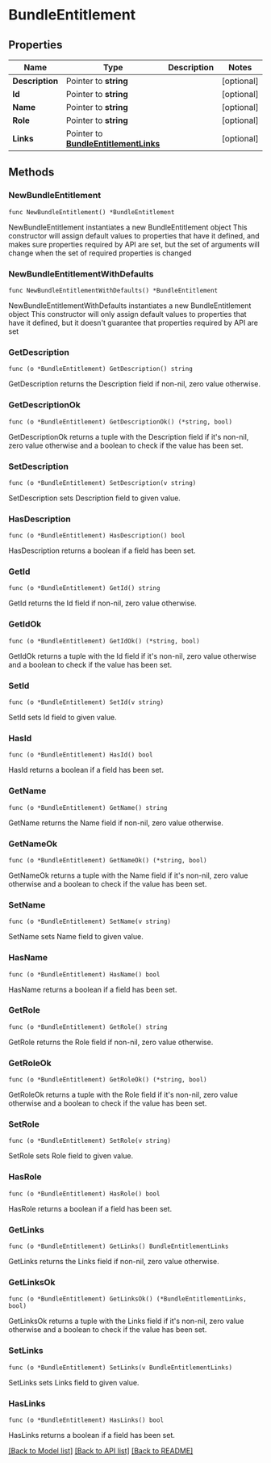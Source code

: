# BundleEntitlement

## Properties

Name | Type | Description | Notes
------------ | ------------- | ------------- | -------------
**Description** | Pointer to **string** |  | [optional] 
**Id** | Pointer to **string** |  | [optional] 
**Name** | Pointer to **string** |  | [optional] 
**Role** | Pointer to **string** |  | [optional] 
**Links** | Pointer to [**BundleEntitlementLinks**](BundleEntitlementLinks.md) |  | [optional] 

## Methods

### NewBundleEntitlement

`func NewBundleEntitlement() *BundleEntitlement`

NewBundleEntitlement instantiates a new BundleEntitlement object
This constructor will assign default values to properties that have it defined,
and makes sure properties required by API are set, but the set of arguments
will change when the set of required properties is changed

### NewBundleEntitlementWithDefaults

`func NewBundleEntitlementWithDefaults() *BundleEntitlement`

NewBundleEntitlementWithDefaults instantiates a new BundleEntitlement object
This constructor will only assign default values to properties that have it defined,
but it doesn't guarantee that properties required by API are set

### GetDescription

`func (o *BundleEntitlement) GetDescription() string`

GetDescription returns the Description field if non-nil, zero value otherwise.

### GetDescriptionOk

`func (o *BundleEntitlement) GetDescriptionOk() (*string, bool)`

GetDescriptionOk returns a tuple with the Description field if it's non-nil, zero value otherwise
and a boolean to check if the value has been set.

### SetDescription

`func (o *BundleEntitlement) SetDescription(v string)`

SetDescription sets Description field to given value.

### HasDescription

`func (o *BundleEntitlement) HasDescription() bool`

HasDescription returns a boolean if a field has been set.

### GetId

`func (o *BundleEntitlement) GetId() string`

GetId returns the Id field if non-nil, zero value otherwise.

### GetIdOk

`func (o *BundleEntitlement) GetIdOk() (*string, bool)`

GetIdOk returns a tuple with the Id field if it's non-nil, zero value otherwise
and a boolean to check if the value has been set.

### SetId

`func (o *BundleEntitlement) SetId(v string)`

SetId sets Id field to given value.

### HasId

`func (o *BundleEntitlement) HasId() bool`

HasId returns a boolean if a field has been set.

### GetName

`func (o *BundleEntitlement) GetName() string`

GetName returns the Name field if non-nil, zero value otherwise.

### GetNameOk

`func (o *BundleEntitlement) GetNameOk() (*string, bool)`

GetNameOk returns a tuple with the Name field if it's non-nil, zero value otherwise
and a boolean to check if the value has been set.

### SetName

`func (o *BundleEntitlement) SetName(v string)`

SetName sets Name field to given value.

### HasName

`func (o *BundleEntitlement) HasName() bool`

HasName returns a boolean if a field has been set.

### GetRole

`func (o *BundleEntitlement) GetRole() string`

GetRole returns the Role field if non-nil, zero value otherwise.

### GetRoleOk

`func (o *BundleEntitlement) GetRoleOk() (*string, bool)`

GetRoleOk returns a tuple with the Role field if it's non-nil, zero value otherwise
and a boolean to check if the value has been set.

### SetRole

`func (o *BundleEntitlement) SetRole(v string)`

SetRole sets Role field to given value.

### HasRole

`func (o *BundleEntitlement) HasRole() bool`

HasRole returns a boolean if a field has been set.

### GetLinks

`func (o *BundleEntitlement) GetLinks() BundleEntitlementLinks`

GetLinks returns the Links field if non-nil, zero value otherwise.

### GetLinksOk

`func (o *BundleEntitlement) GetLinksOk() (*BundleEntitlementLinks, bool)`

GetLinksOk returns a tuple with the Links field if it's non-nil, zero value otherwise
and a boolean to check if the value has been set.

### SetLinks

`func (o *BundleEntitlement) SetLinks(v BundleEntitlementLinks)`

SetLinks sets Links field to given value.

### HasLinks

`func (o *BundleEntitlement) HasLinks() bool`

HasLinks returns a boolean if a field has been set.


[[Back to Model list]](../README.md#documentation-for-models) [[Back to API list]](../README.md#documentation-for-api-endpoints) [[Back to README]](../README.md)


